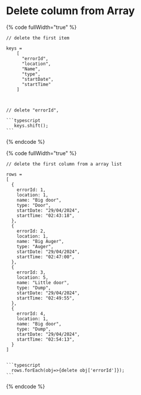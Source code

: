 # Delete column from Array



{% code fullWidth="true" %}
````
// delete the first item

keys = 
    [
      "errorId",
      "location",
      "Name",
      "type",
      "startDate",
      "startTime"
    ]



// delete "errorId",

```typescript
   keys.shift();
```
````
{% endcode %}



{% code fullWidth="true" %}
````
// delete the first column from a array list

rows =
[
  {
    errorId: 1,
    location: 1,
    name: "Big door",
    type: "Door",
    startDate: "29/04/2024",
    startTime: "02:43:18",
  },
  {
    errorId: 2,
    location: 1,
    name: "Big Auger",
    type: "Auger",
    startDate: "29/04/2024",
    startTime: "02:47:00",
  },
  {
    errorId: 3,
    location: 5,
    name: "Little door",
    type: "Dump",
    startDate: "29/04/2024",
    startTime: "02:49:55",
  },
  {
    errorId: 4,
    location: 1,
    name: "Big door",
    type: "Dump",
    startDate: "29/04/2024",
    startTime: "02:54:13",
  }
]


```typescript
  rows.forEach(obj=>{delete obj['errorId']});
```
````
{% endcode %}

